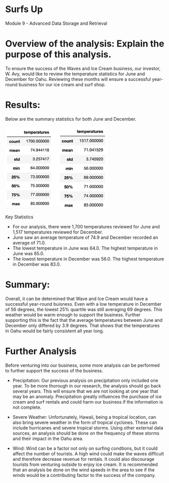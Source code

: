 # Surfs Up
Module 9 - Advanced Data Storage and Retrieval


# Overview of the analysis: Explain the purpose of this analysis.
To ensure the success of the Waves and Ice Cream business, our investor, W. Avy, would like to review the temperature statistics for June and December for Oahu.    Reviewing these months will ensure a successful year-round business for our ice cream and surf shop.

# Results: 
Below are the summary statistics for both June and December.

<img src="June_statistics.png" width="170">           <img src="December_statistics.png" width="150"> 


Key Statistics
- For our analysis, there were 1,700 temperatures reviewed for June and 1,517 temperatures reviewed for December.
- June saw an average temperature of 74.9 and December recorded an average of 71.0.
- The lowest temperature in June was 64.0.   The highest temperature in June was 85.0.
- The lowest temperature in December was 56.0.   The highest temperature in December was 83.0.

# Summary: 
Overall, it can be determined that Wave and Ice Cream would have a successful year-round buisness.   Even with a low temperature in December of 56 degrees, the lowest 25% quartile was still averaging 69 degrees.    This weather would be warm enough to support the business.   Further supporting this is the fact that the average temperatures between June and December only differed by 3.9 degrees.   That shows that the temperatures in Oahu would be fairly consistent all year long.

# Further Analysis
Before venturing into our business, some more analysis can be performed to further support the success of the business. 

- Precipitation:  Our previous analysis on precipitation only included one year.    To be more thorough in our research, the analysis should go back several years.   This will ensure that we are not looking at one year that may be an anomaly.   Precipitation greatly influences the purchase of ice cream and surf rentals and could harm our business if the information is not complete.

- Severe Weather:   Unfortunately, Hawaii, being a tropical location, can also bring severe weather in the form of tropical cyclones.   These can include hurricanes and severe tropical storms.    Using other external data sources, an analysis should be done on the frequency of these storms and their impact in the Oahu area.

- Wind:   Wind can be a factor not only on surfing condtions, but it could affect the number of tourists.    A high wind could make the waves difficult and therefore decrease revenue for rentals.    It could also discourage tourists from venturing outside to enjoy ice cream.   It is recommended that an analysis be done on the wind speeds in the area to see if the winds would be a contributing factor to the success of the company.

